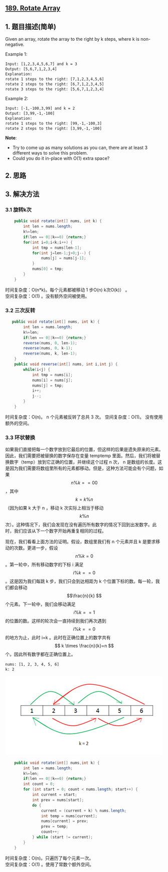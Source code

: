## [189. Rotate Array](https://leetcode-cn.com/problems/rotate-array/)

## 1. 题目描述\(简单\)

Given an array, rotate the array to the right by k steps, where k is non-negative.

Example 1:

```
Input: [1,2,3,4,5,6,7] and k = 3
Output: [5,6,7,1,2,3,4]
Explanation:
rotate 1 steps to the right: [7,1,2,3,4,5,6]
rotate 2 steps to the right: [6,7,1,2,3,4,5]
rotate 3 steps to the right: [5,6,7,1,2,3,4]
```

Example 2:

```
Input: [-1,-100,3,99] and k = 2
Output: [3,99,-1,-100]
Explanation: 
rotate 1 steps to the right: [99,-1,-100,3]
rotate 2 steps to the right: [3,99,-1,-100]
```

**Note**:

* Try to come up as many solutions as you can, there are at least 3 different ways to solve this problem.
* Could you do it in-place with O\(1\) extra space?

## 2. 思路

## 3. 解决方法

### 3.1 旋转k次

```java
    public void rotate(int[] nums, int k) {
        int len = nums.length;
        k%=len;
        if(len == 0||k==0) {return;}
        for(int i=0;i<k;i++) {
            int tmp = nums[len-1];
            for(int j=len-1;j>0;j--) {
                nums[j] = nums[j-1];
            }
            nums[0] = tmp;
        }
    }
```

时间复杂度：O(n*k)。每个元素都被移动 1 步O(n) k次O(k)） 。  
空间复杂度：O(1) 。没有额外空间被使用。

### 3.2 三次反转

```java
   public void rotate(int[] nums, int k) {
        int len = nums.length;
        k%=len;
        if(len == 0||k==0) {return;}
        reverse(nums, 0, len-1);
        reverse(nums, 0, k-1);
        reverse(nums, k, len-1);
    }
    public void reverse(int[] nums, int i,int j) {
        while(i<j) {
            int tmp = nums[i];
            nums[i] = nums[j];
            nums[j] = tmp;
            i++;
            j--;
        }
    }
```

时间复杂度：O(n)。 n 个元素被反转了总共 3 次。
空间复杂度：O(1)。 没有使用额外的空间。


### 3.3 环状替换

如果我们直接把每一个数字放到它最后的位置，但这样的后果是遗失原来的元素。因此，我们需要把被替换的数字保存在变量 temptemp 里面。然后，我们将被替换数字（temp）放到它正确的位置，并继续这个过程 n 次， n 是数组的长度。这是因为我们需要将数组里所有的元素都移动。但是，这种方法可能会有个问题，如果 $$n\%k==0 0$$，其中 $$k=k\%n$$ （因为如果 k 大于 n ，移动 k 次实际上相当于移动 $$k\%n$$次）。这种情况下，我们会发现在没有遍历所有数字的情况下回到出发数字。此时，我们应该从下一个数字开始再重复相同的过程。

现在，我们看看上面方法的证明。假设，数组里我们有 n 个元素并且 k 是要求移动的次数。更进一步，假设 $$n\%k=0$$ 。第一轮中，所有移动数字的下标 i 满足 $$i\%k==0$$。这是因为我们每跳 k 步，我们只会到达相距为 k 个位置下标的数。每一轮，我们都会移动 $$\frac{n}{k} $$个元素。下一轮中，我们会移动满足 $$i\%k==1$$ 的位置的数。这样的轮次会一直持续到我们再次遇到 $$i\%k==0$$ 的地方为止，此时 i=k 。此时在正确位置上的数字共有$$ k \times \frac{n}{k}=n $$个。因此所有数字都在正确位置上。


```
nums: [1, 2, 3, 4, 5, 6]
k: 2
```

![](/assets/101-200/189-solution-3-1.png)

```java
    public void rotate(int[] nums,int k) {
        int len = nums.length;
        k%=len;
        if(len == 0||k==0) {return;}
        int count = 0;
        for (int start = 0; count < nums.length; start++) {
            int current = start;
            int prev = nums[start];
            do {
                current = (current + k) % nums.length;
                int temp = nums[current];
                nums[current] = prev;
                prev = temp;
                count++;
            } while (start != current);
        }
    }
```

时间复杂度：O(n)。只遍历了每个元素一次。  
空间复杂度：O(1) 。使用了常数个额外空间。


